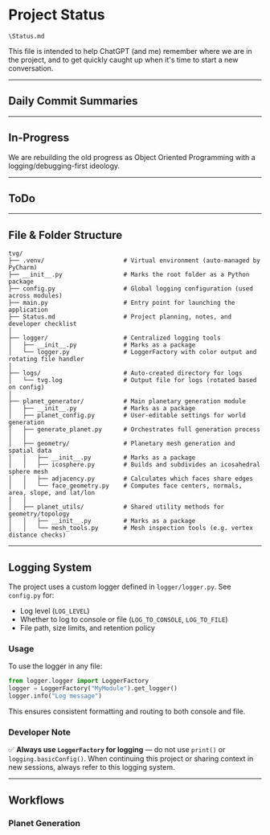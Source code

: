 # Project Status

`\Status.md`

This file is intended to help ChatGPT (and me) remember where we are in the project, and to get quickly caught up when it's time to start a new conversation.

---

## Daily Commit Summaries

---

## In-Progress

We are rebuilding the old progress as Object Oriented Programming with a logging/debugging-first ideology.

---

## ToDo

---

## File & Folder Structure
```
tvg/
├── .venv/                      # Virtual environment (auto-managed by PyCharm)
├── __init__.py                 # Marks the root folder as a Python package
├── config.py                   # Global logging configuration (used across modules)
├── main.py                     # Entry point for launching the application
├── Status.md                   # Project planning, notes, and developer checklist
│
├── logger/                     # Centralized logging tools
│   ├── __init__.py             # Marks as a package
│   └── logger.py               # LoggerFactory with color output and rotating file handler
│
├── logs/                       # Auto-created directory for logs
│   └── tvg.log                 # Output file for logs (rotated based on config)
│
├── planet_generator/           # Main planetary generation module
│   ├── __init__.py             # Marks as a package
│   ├── planet_config.py        # User-editable settings for world generation
│   ├── generate_planet.py      # Orchestrates full generation process
│   │
│   ├── geometry/               # Planetary mesh generation and spatial data
│   │   ├── __init__.py         # Marks as a package
│   │   ├── icosphere.py        # Builds and subdivides an icosahedral sphere mesh
│   │   ├── adjacency.py        # Calculates which faces share edges
│   │   └── face_geometry.py    # Computes face centers, normals, area, slope, and lat/lon
│   │
│   ├── planet_utils/           # Shared utility methods for geometry/topology
│   │   ├── __init__.py         # Marks as a package
│   │   └── mesh_tools.py       # Mesh inspection tools (e.g. vertex distance checks)
```

---

## Logging System

The project uses a custom logger defined in `logger/logger.py`.
See `config.py` for:
- Log level (`LOG_LEVEL`)
- Whether to log to console or file (`LOG_TO_CONSOLE`, `LOG_TO_FILE`)
- File path, size limits, and retention policy

### Usage
To use the logger in any file:
```python
from logger.logger import LoggerFactory
logger = LoggerFactory("MyModule").get_logger()
logger.info("Log message")
```
This ensures consistent formatting and routing to both console and file.

### Developer Note
✅ **Always use `LoggerFactory` for logging** — do not use `print()` or `logging.basicConfig()`.
When continuing this project or sharing context in new sessions, always refer to this logging system.

---

## Workflows

### Planet Generation